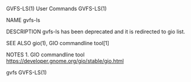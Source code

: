 GVFS-LS(1)                                                                                      User Commands                                                                                      GVFS-LS(1)

NAME
       gvfs-ls

DESCRIPTION
       gvfs-ls has been deprecated and it is redirected to gio list.

SEE ALSO
       gio(1), GIO commandline tool[1]

NOTES
        1. GIO commandline tool
           https://developer.gnome.org/gio/stable/gio.html

gvfs                                                                                                                                                                                               GVFS-LS(1)
